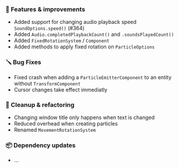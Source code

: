 ### 🚀 Features & improvements

- Added support for changing audio playback speed `SoundOptions.speed()` (#364)
- Added `Audio.completedPlaybackCount()` and `.soundsPlayedCount()`
- Added `FixedRotationSystem` / `Component`
- Added methods to apply fixed rotation on `ParticleOptions`

### 🪛 Bug Fixes

- Fixed crash when adding a `ParticleEmitterComponent` to an entity without `TransformComponent`
- Cursor changes take effect immediatly

### 🧽 Cleanup & refactoring

- Changing window title only happens when text is changed
- Reduced overhead when creating particles
- Renamed `MovementRotationSystem`

### 📦 Dependency updates

- ...